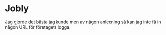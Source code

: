 # Jobly
Jag gjorde det bästa jag kunde men av någon anledning så kan jag inte få in någon URL för företagets logga.

